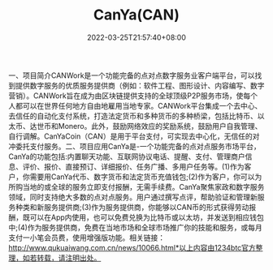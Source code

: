 ﻿---
weight: 
title: "CanYa(CAN)"
description: "CANWork是一个功能完备的点对点数字服务业客户端平台，可以找到提供数字服务的优质服务提供商（例如：软件工程、图形设计、内容编写、数字营销）"
date: 2022-03-25T21:57:40+08:00
lastmod: 2022-03-25T16:45:40+08:00
draft: false
authors: ["Metabd"]
featuredImage: "canyacan.webp"
link: ""
tags: ["数字代币","CanYa(CAN)"]
categories: ["navigation"]
navigation: ["数字代币"]
lightgallery: true
toc: true
pinned: false
recommend: false
recommend1: false
---
一、项目简介CANWork是一个功能完备的点对点数字服务业客户端平台，可以找到提供数字服务的优质服务提供商（例如：软件工程、图形设计、内容编写、数字营销）。CANWork旨在成为由区块链提供支持的全球顶级P2P服务市场，使每个人都可以在世界任何地方自由地雇用当地专家。CANWork平台集成一个去中心、去信任的自动化支付系统，打造法定货币和多种货币的多种桥梁，包括比特币、以太币、达世币和Monero。此外，鼓励网络效应的奖励系统，鼓励用户自我管理、自行调解。CanYaCoin（CAN）是用于平台支付，可实现去中心化，无信任的对冲委托支付服务。二、项目应用CanYa是-一个功能完备的点对点服务市场平台，CanYa的功能包括:内置聊天功能、互联网协议电话、提醒、支付、管理商户信息、评价、报价、直接预订、详细报价、任务广播、多用户任务等。(1)作为客户，你需要用CanYa代币、数字货币和法定货币充值钱包;(2)作为客户，你可以为所购当地的或全球的服务立即支付报酬，无需手续费。CanYa聚焦家政和数字服务领域，同时支持绝大多数的点对点服务。用户通过撰写点评，帮助验证和管理新服务种类和新服务提供商;(3)作为服务提供商，你能够以CAN币的形式获得劳动报酬，既可以在App内使用，也可以免费兑换为比特币或以太坊，并发送到相应钱包中;(4)作为服务提供商，免费在当地市场和全球市场推广你的技能和服务，或每月支付一小笔会员费，使用增强版功能。相关链接：http://www.qukuaiwang.com.cn/news/10066.html*以上内容由1234btc官方整理，如若转载，请注明出处。
